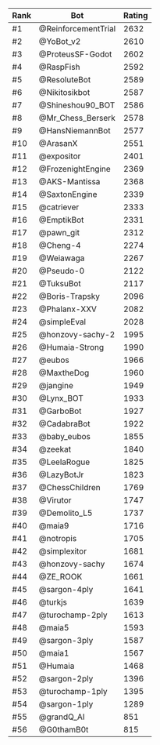 Rank|Bot|Rating
---|---|---
#1|@ReinforcementTrial|2632
#2|@YoBot_v2|2610
#3|@ProteusSF-Godot|2602
#4|@RaspFish|2592
#5|@ResoluteBot|2589
#6|@Nikitosikbot|2587
#7|@Shineshou90_BOT|2586
#8|@Mr_Chess_Berserk|2578
#9|@HansNiemannBot|2577
#10|@ArasanX|2551
#11|@expositor|2401
#12|@FrozenightEngine|2369
#13|@AKS-Mantissa|2368
#14|@SaxtonEngine|2339
#15|@catriever|2333
#16|@EmptikBot|2331
#17|@pawn_git|2312
#18|@Cheng-4|2274
#19|@Weiawaga|2267
#20|@Pseudo-0|2122
#21|@TuksuBot|2117
#22|@Boris-Trapsky|2096
#23|@Phalanx-XXV|2082
#24|@simpleEval|2028
#25|@honzovy-sachy-2|1995
#26|@Humaia-Strong|1990
#27|@eubos|1966
#28|@MaxtheDog|1960
#29|@jangine|1949
#30|@Lynx_BOT|1933
#31|@GarboBot|1927
#32|@CadabraBot|1922
#33|@baby_eubos|1855
#34|@zeekat|1840
#35|@LeelaRogue|1825
#36|@LazyBotJr|1823
#37|@ChessChildren|1769
#38|@Virutor|1747
#39|@Demolito_L5|1737
#40|@maia9|1716
#41|@notropis|1705
#42|@simplexitor|1681
#43|@honzovy-sachy|1674
#44|@ZE_ROOK|1661
#45|@sargon-4ply|1641
#46|@turkjs|1639
#47|@turochamp-2ply|1613
#48|@maia5|1593
#49|@sargon-3ply|1587
#50|@maia1|1567
#51|@Humaia|1468
#52|@sargon-2ply|1396
#53|@turochamp-1ply|1395
#54|@sargon-1ply|1289
#55|@grandQ_AI|851
#56|@G0thamB0t|815
